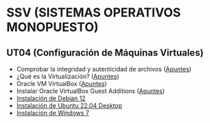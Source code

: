 # SSV (SISTEMAS OPERATIVOS MONOPUESTO)

## UT04 (Configuración de Máquinas Virtuales)

* Comprobar la integridad y autenticidad de archivos ([Apuntes](./apuntes/comprobar_integridad_y_autenticidad_de_archivos.md))
* ¿Qué es la Virtualización? ([Apuntes](./apuntes/que_es_la_virtualizacion.md))
* Oracle VM VirtualBox ([Apuntes](./apuntes/oracle_vm_virtualbox.md))
* Instalar Oracle VirtualBox Guest Additions ([Apuntes](./apuntes/instalacion_oracle_vbox_ga.md))
* [Instalación de Debian 12](./apuntes/instalacion_debian12.md)
* [Instalación de Ubuntu 22.04 Desktop](./apuntes/instalacion_ubuntu22.04-desktop.md)
* [Instalación de Windows 7](./apuntes/instalacion_windows7.md)
